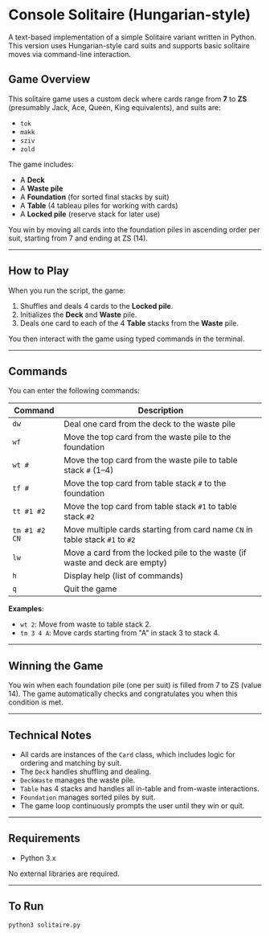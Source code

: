 # Console Solitaire (Hungarian-style)

A text-based implementation of a simple Solitaire variant written in Python. This version uses Hungarian-style card suits and supports basic solitaire moves via command-line interaction.

## Game Overview

This solitaire game uses a custom deck where cards range from **7** to **ZS** (presumably Jack, Ace, Queen, King equivalents), and suits are:
- `tok`
- `makk`
- `sziv`
- `zold`

The game includes:
- A **Deck**
- A **Waste pile**
- A **Foundation** (for sorted final stacks by suit)
- A **Table** (4 tableau piles for working with cards)
- A **Locked pile** (reserve stack for later use)

You win by moving all cards into the foundation piles in ascending order per suit, starting from 7 and ending at ZS (14).

---

## How to Play

When you run the script, the game:
1. Shuffles and deals 4 cards to the **Locked pile**.
2. Initializes the **Deck** and **Waste** pile.
3. Deals one card to each of the 4 **Table** stacks from the **Waste** pile.

You then interact with the game using typed commands in the terminal.

---

## Commands

You can enter the following commands:

| Command | Description |
|--------|-------------|
| `dw` | Deal one card from the deck to the waste pile |
| `wf` | Move the top card from the waste pile to the foundation |
| `wt #` | Move the top card from the waste pile to table stack `#` (1–4) |
| `tf #` | Move the top card from table stack `#` to the foundation |
| `tt #1 #2` | Move the top card from table stack `#1` to table stack `#2` |
| `tm #1 #2 CN` | Move multiple cards starting from card name `CN` in table stack `#1` to `#2` |
| `lw` | Move a card from the locked pile to the waste (if waste and deck are empty) |
| `h` | Display help (list of commands) |
| `q` | Quit the game |

**Examples**:
- `wt 2`: Move from waste to table stack 2.
- `tm 3 4 A`: Move cards starting from "A" in stack 3 to stack 4.

---

## Winning the Game

You win when each foundation pile (one per suit) is filled from 7 to ZS (value 14). The game automatically checks and congratulates you when this condition is met.

---

## Technical Notes

- All cards are instances of the `Card` class, which includes logic for ordering and matching by suit.
- The `Deck` handles shuffling and dealing.
- `DeckWaste` manages the waste pile.
- `Table` has 4 stacks and handles all in-table and from-waste interactions.
- `Foundation` manages sorted piles by suit.
- The game loop continuously prompts the user until they win or quit.

---

## Requirements

- Python 3.x

No external libraries are required.

---

## To Run

```bash
python3 solitaire.py
